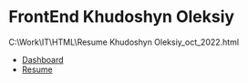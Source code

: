 # FrontEnd Khudoshyn Oleksiy

C:\Work\IT\HTML\Resume Khudoshyn Oleksiy_oct_2022.html

- [Dashboard](https://oleksiykharkiv.github.io/FrontEnd/Diplom_FE_24_09_2022.html) 
- [Resume](https://oleksiykharkiv.github.io/FrontEnd/Resume_Khudoshyn_Oleksiy_FE_BE.html) 